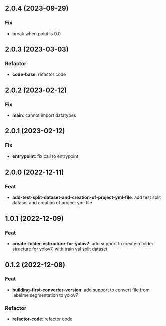 ## 2.0.4 (2023-09-29)

### Fix

- break when point is 0.0

## 2.0.3 (2023-03-03)

### Refactor

- **code-base**: refactor code

## 2.0.2 (2023-02-12)

### Fix

- **__main__**: cannot import datatypes

## 2.0.1 (2023-02-12)

### Fix

- **entrypoint**: fix call to entrypoint

## 2.0.0 (2022-12-11)

### Feat

- **add-test-split-dataset-and-creation-of-project-yml-file**: add test split dataset and creation of project yml file

## 1.0.1 (2022-12-09)

### Feat

- **create-folder-estructure-for-yolov7**: add support to create a folder structure for yolov7, with train val split dataset

## 0.1.2 (2022-12-08)

### Feat

- **building-first-converter-version**: add support to convert file from labelme segmentation to yolov7

### Refactor

- **refactor-code**: refactor code
